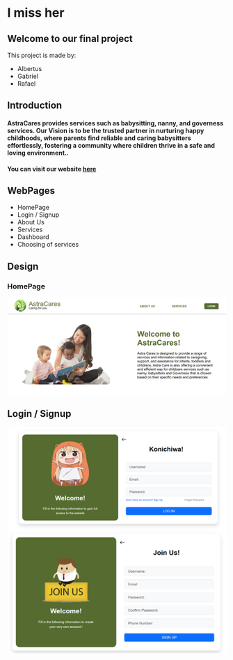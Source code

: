 <div class="text">
<h1>I miss her</h1>
<h2>Welcome to our final project</h2>
<p>This project is made by:</p>
<ul>
  <li>Albertus</li>
  <li>Gabriel</li>
  <li>Rafael</li>
</ul>
  </div>
<h2>Introduction</h2>
<h4>AstraCares provides services such as babysitting, nanny, and governess services. Our Vision is to be the trusted partner in nurturing happy childhoods, where parents find reliable and caring babysitters effortlessly, fostering a community where children thrive in a safe and loving environment..</h4>
<h4>You can visit our website <a href="https://gamakagami.github.io/Imissher-Project/">here</a> </h4>

<h2>WebPages</h2>
<ul>
  <li>HomePage</li>
  <li>Login / Signup</li>
  <li>About Us</li>
  <li>Services</li>
  <li>Dashboard</li>
  <li>Choosing of services</li>
</ul>
<h2>Design</h2>
<h3>HomePage</h3>
<img src="homepagepreview.png">
<h2>Login / Signup</h2>
<img src="loginpreview.png">
<img src="signuppreview.png">
